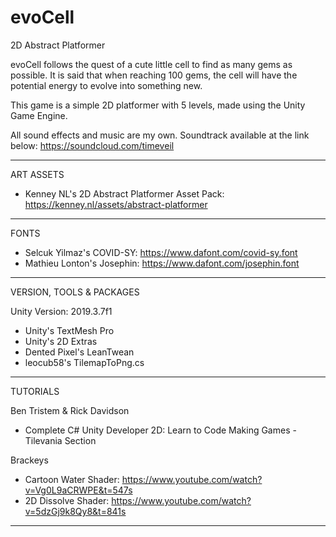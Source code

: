 # evoCell
 2D Abstract Platformer

evoCell follows the quest of a cute little cell to find as many gems as possible. It is said that when reaching 100 gems, the cell will have the potential energy to evolve into something new.

This game is a simple 2D platformer with 5 levels, made using the Unity Game Engine.

All sound effects and music are my own. Soundtrack available at the link below:
https://soundcloud.com/timeveil

---------------------------------------------------------------------------------------------------------------------------
ART ASSETS

- Kenney NL's 2D Abstract Platformer Asset Pack: https://kenney.nl/assets/abstract-platformer

---------------------------------------------------------------------------------------------------------------------------
FONTS

- Selcuk Yilmaz's COVID-SY: https://www.dafont.com/covid-sy.font
- Mathieu Lonton's Josephin: https://www.dafont.com/josephin.font

---------------------------------------------------------------------------------------------------------------------------
VERSION, TOOLS & PACKAGES

Unity Version: 2019.3.7f1

- Unity's TextMesh Pro
- Unity's 2D Extras
- Dented Pixel's LeanTwean
- leocub58's TilemapToPng.cs

---------------------------------------------------------------------------------------------------------------------------
TUTORIALS

Ben Tristem & Rick Davidson
- Complete C# Unity Developer 2D: Learn to Code Making Games - Tilevania Section

Brackeys
- Cartoon Water Shader: https://www.youtube.com/watch?v=Vg0L9aCRWPE&t=547s
- 2D Dissolve Shader: https://www.youtube.com/watch?v=5dzGj9k8Qy8&t=841s

---------------------------------------------------------------------------------------------------------------------------

